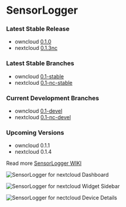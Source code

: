 # SensorLogger

### Latest Stable Release
- owncloud [0.1.0](https://github.com/alexstocker/sensorlogger/releases/tag/0.1.0)
- nextcloud [0.1.3nc](https://github.com/alexstocker/sensorlogger/releases/tag/0.1.3nc)

### Latest Stable Branches
- owncloud [0.1-stable](https://github.com/alexstocker/sensorlogger/tree/0.1-stable)
- nextcloud [0.1-nc-stable](https://github.com/alexstocker/sensorlogger/tree/0.1-nc-stable)

### Current Development Branches
- owncloud [0.1-devel](https://github.com/alexstocker/sensorlogger/tree/0.1-devel)
- nextcloud [0.1-nc-devel](https://github.com/alexstocker/sensorlogger/tree/0.1-nc-devel)

### Upcoming Versions
- owncloud 0.1.1
- nextcloud 0.1.4

Read more [SensorLogger WIKI](https://github.com/alexstocker/sensorlogger/wiki/)

![SensorLogger for nextcloud Dashboard](https://www.html5live.at/wp-content/uploads/2019/05/sensorlogger-nc14-dashboard.png)

![SensorLogger for nextcloud Widget Sidebar](https://www.html5live.at/wp-content/uploads/2019/05/sensorlogger-nc16-widget-sidebar.png)

![SensorLogger for nectcloud Device Details](https://www.html5live.at/wp-content/uploads/2019/05/sensorlogger-nc16-device-edit.png)
